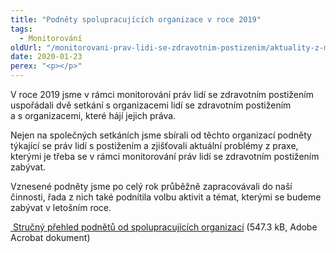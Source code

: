 ```yaml
---
title: "Podněty spolupracujících organizace v roce 2019"
tags:
  - Monitorování
oldUrl: "/monitorovani-prav-lidi-se-zdravotnim-postizenim/aktuality-z-monitorovani/aktuality-z-monitorovani-2020/podnety-spolupracujicich-organizace-v-roce-2019/"
date: 2020-01-23
perex: "<p></p>"
---
```


<!-- imported from the old website -->

<p>V roce 2019 jsme v rámci monitorování práv lidí se zdravotním postižením uspořádali dvě setkání s organizacemi lidí se zdravotním postižením a s organizacemi, které hájí jejich práva.</p> <p>Nejen na společných setkáních jsme sbírali od těchto organizací podněty týkající se práv lidí s postižením a zjišťovali aktuální problémy z praxe, kterými je třeba se v rámci monitorování práv lidí se zdravotním postižením zabývat.</p> <p>Vznesené podněty jsme po celý rok průběžně zapracovávali do naší činnosti, řada z nich také podnítila volbu aktivit a témat, kterými se budeme zabývat v letošním roce.</p> <a title="Otevření do nového okna" href="/uploads-import/CRPD/Spoluprace/Podnety-organizaci_2019.pdf" target="_blank"><img alt="" src="https://www.ochrance.cz/typo3/ext/od_linkdesc/icons/pdf.gif" class="od_linkdesc_icon" /> Stručný přehled podnětů od spolupracujících organizací</a> (547.3 kB, Adobe Acrobat dokument)
